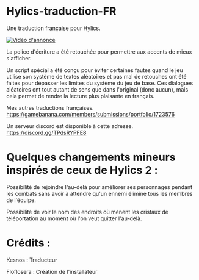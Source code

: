 # Hylics-traduction-FR
Une traduction française pour Hylics. 

[![Vidéo d'annonce](https://img.youtube.com/vi/DsBnkSN53vs/0.jpg)](https://www.youtube.com/watch?v=DsBnkSN53vs)

La police d'écriture a été retouchée pour permettre aux accents de mieux s'afficher.

Un script spécial a été conçu pour éviter certaines fautes quand le jeu utilise son système de textes aléatoires et pas mal de retouches ont été faites pour dépasser les limites du système du jeu de base. Ces dialogues aléatoires ont tout autant de sens que dans l'original (donc aucun), mais cela permet de rendre la lecture plus plaisante en français. 

Mes autres traductions françaises. 
https://gamebanana.com/members/submissions/portfolio/1723576

Un serveur discord est disponible à cette adresse. https://discord.gg/TPdsRYPFE8


# Quelques changements mineurs inspirés de ceux de Hylics 2 :

Possibilité de rejoindre l'au-delà pour améliorer ses personnages pendant les combats sans avoir à attendre qu'un ennemi élimine tous les membres de l'équipe.

Possibilité de voir le nom des endroits où mènent les cristaux de téléportation au moment où l'on veut quitter l'au-delà.

# Crédits :

Kesnos :
Traducteur

Floflosera :
Création de l'installateur
